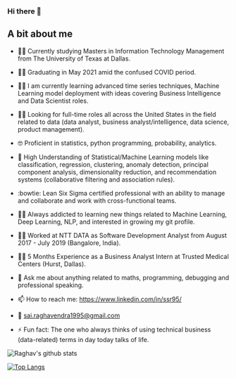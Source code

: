 ### Hi there 👋

## A bit about me 

- :student: Currently studying Masters in Information Technology Management from The University of Texas at Dallas.

- :man_student: Graduating in May 2021 amid the confused COVID period.

- :man_scientist: I am currently learning advanced time series techniques, Machine Learning model deployment with ideas covering Business Intelligence and Data Scientist roles.

- :man_technologist: Looking for full-time roles all across the United States in the field related to data (data analyst, business analyst/intelligence, data science, product management).

- :nerd_face: Proficient in statistics, python programming, probability, analytics.

- :slot_machine: High Understanding of Statistical/Machine Learning models like classification, regression, clustering, anomaly detection, principal component analysis, dimensionality reduction, and recommendation systems (collaborative filtering and association rules).

- :bowtie: Lean Six Sigma certified professional with an ability to manage and collaborate and work with cross-functional teams.

- :running_man: Always addicted to learning new things related to Machine Learning, Deep Learning, NLP, and interested in growing my git profile.

- :man_office_worker: Worked at NTT DATA as Software Development Analyst from August 2017 - July 2019 (Bangalore, India).

- :woman_factory_worker: 5 Months Experience as a Business Analyst Intern at Trusted Medical Centers (Hurst, Dallas).

- 💬 Ask me about anything related to maths, programming, debugging and professional speaking.

- 📫 How to reach me: https://www.linkedin.com/in/ssr95/

- :e-mail: sai.raghavendra1995@gmail.com

- ⚡ Fun fact: The one who always thinks of using technical business (data-related) terms in day today talks of life.


![Raghav's github stats](https://github-readme-stats.vercel.app/api?username=ssr-ds&hide=contribs,prs&theme=blue)


[![Top Langs](https://github-readme-stats.vercel.app/api/top-langs/?username=ssr-ds&layout=compact)](https://github.com/ssr-ds/github-readme-stats)
